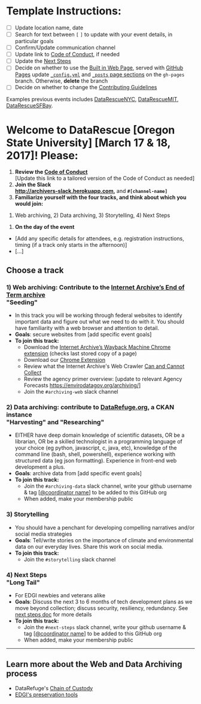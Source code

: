 # Template Instructions:

- [ ] Update location name, date
- [ ] Search for text between  `[` `]` to update with your event details, in particular goals
- [ ] Confirm/Update communication channel
- [ ] Update link to [Code of Conduct](https://docs.google.com/document/d/1bmMTOCgzZslkQwy03NoqX4pEFFDFyMoEQDro7h35E7c/edit), if needed
- [ ] Update the [Next Steps](./next-steps.md)
- [ ] Decide on whether to use the [Built in Web Page](https://edgi-govdata-archiving.github.io/DataRescueTEMPLATE/), served with [GitHub Pages](https://pages.github.com/) update [`_config.yml`](https://github.com/edgi-govdata-archiving/DataRescueTEMPLATE/blob/gh-pages/_config.yml) and [`_posts` page sections](https://github.com/edgi-govdata-archiving/DataRescueTEMPLATE/tree/gh-pages/_posts) on the `gh-pages` branch. Otherwise, **delete** the branch 
- [ ] Decide on whether to change the [Contributing Guidelines](./CONTRIBUTING.md)

Examples previous events includes [DataRescueNYC](https://github.com/edgi-govdata-archiving/DataRescueNYC/tree/af42cfc16f5dcd86404a4abc5d92fc0da9361acb), [DataRescueMIT](https://github.com/datarescue-boston/DataRescueMIT-Event), [DataRescueSFBay](https://github.com/DataRescueSFBay/DataRescueSFBay-Event).

# Welcome to DataRescue [Oregon State University] [March 17 & 18, 2017]! Please:

1. **Review the [Code of Conduct](https://docs.google.com/document/d/1bmMTOCgzZslkQwy03NoqX4pEFFDFyMoEQDro7h35E7c/edit)**  
[Update this link to a tailored version of the Code of Conduct as needed]
1. **Join the Slack**  
**http://archivers-slack.herokuapp.com,** and **`#[channel-name]`**
1. **Familiarize yourself with the four tracks, and think about which you would join:**  
1) Web archiving, 2) Data archiving, 3) Storytelling, 4) Next Steps
1. **On the day of the event**
  * [Add any specific details for attendees, e.g. registration instructions, timing (if a track only starts in the afternoon)]
  * [...]

## Choose a track

### 1) Web archiving: Contribute to the [Internet Archive’s End of Term archive](http://eotarchive.cdlib.org/2016.html) <br /> "Seeding"

* In this track you will be working through federal websites to identify important data and figure out what we need to do with it. You should have familiarity with a web browser and attention to detail.
* **Goals**: secure websites from [add specific event goals]
* **To join this track:**
  * Download the [Internet Archive’s Wayback Machine Chrome extension](https://chrome.google.com/webstore/detail/wayback-machine/fpnmgdkabkmnadcjpehmlllkndpkmiak) (checks last stored copy of a page)
  * Download our [Chrome Extension](https://chrome.google.com/webstore/detail/nominationtool/abjpihafglmijnkkoppbookfkkanklok)
  * Review what the Internet Archive's Web Crawler [Can and Cannot Collect](https://edgi-govdata-archiving.github.io/guides/internet-archive-crawler/)
  * Review the agency primer overview: [update to relevant Agency Forecasts https://envirodatagov.org/archiving/]
  * Join the `#archiving-web` slack channel

### 2) Data archiving: contribute to [DataRefuge.org](https://www.datarefuge.org), a CKAN instance <br /> "Harvesting" and "Researching"
* EITHER have deep domain knowledge of scientific datasets, OR be a librarian, OR be a skilled technologist in a programming language of your choice (eg python, javascript, c, java, etc), knowledge of the command line (bash, shell, powershell), experience working with structured data (eg json formatting). Experience in front-end web development a plus.
* **Goals**: archive data from [add specific event goals]
* **To join this track:**
  * Join the `#archiving-data` slack channel, write your github username & tag [[@coordinator name](#)] to be added to this GitHub org
  * When added, make your membership public

### 3) Storytelling
* You should have a penchant for developing compelling narratives and/or social media strategies
* **Goals**: Tell/write stories on the importance of climate and environmental data on our everyday lives. Share this work on social media.
* **To join this track:**
  * Join the `#storytelling` slack channel

### 4) Next Steps <br /> "Long Tail"
* For EDGI newbies and veterans alike
* **Goals**: Discuss the next 3 to 6 months of tech development plans as we move beyond collection; discuss security, resiliency, redundancy. See [next steps doc](./next-steps.md) for more details
* **To join this track:**
  * Join the `#next-steps` slack channel, write your github username & tag [[@coordinator name](#)] to be added to this GitHub org
  * When added, make your membership public

****

## Learn more about the Web and Data Archiving process

- DataRefuge's [Chain of Custody](http://www.ppehlab.org/blogposts/2017/2/1/data-refuge-rests-on-a-clear-chain-of-custody)
- [EDGI's preservation tools](https://github.com/edgi-govdata-archiving/overview)
